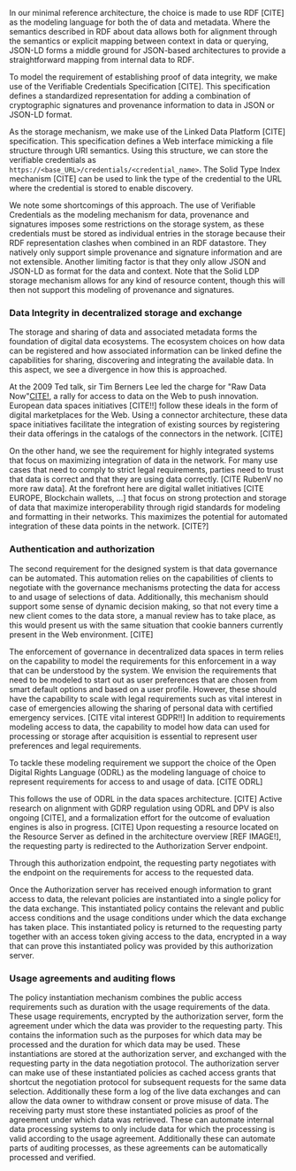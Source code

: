
<!-- Proposed architecture -->
In our minimal reference architecture, 
the choice is made to use RDF [CITE] as the modeling language 
for both the of data and metadata.
Where the semantics described in RDF about data allows
both for alignment through the semantics or explicit mapping
between context in data or querying, 
JSON-LD forms a middle ground for JSON-based architectures to provide 
a straightforward mapping from internal data to RDF.

To model the requirement of establishing proof of data integrity,
we make use of the Verifiable Credentials Specification [CITE].
This specification defines a standardized representation for
adding a combination of cryptographic signatures and provenance information
to data in JSON or JSON-LD format.

As the storage mechanism, we make use of the Linked Data Platform [CITE]
specification. This specification defines a Web interface mimicking
a file structure through URI semantics. Using this structure, we can store
the verifiable credentials as `https://<base_URL>/credentials/<credential_name>`.
The Solid Type Index mechanism [CITE] can be used to link the type of the 
credential to the URL where the credential is stored to enable discovery.




We note some shortcomings of this approach.
The use of Verifiable Credentials as the modeling mechanism 
for data, provenance and signatures imposes some restrictions
on the storage system, as these credentials must be stored as 
individual entries in the storage because their RDF representation
clashes when combined in an RDF datastore. They natively only
support simple provenance and signature information and are not
extensible. Another limiting factor is that they
only allow JSON and JSON-LD as format for the data and context. 
Note that the Solid LDP storage mechanism allows for any kind
of resource content, though this will then not support this modeling
of provenance and signatures.








### Data Integrity in decentralized storage and exchange 
<!-- 
* Raw Data Now <-> Trust Envelopes! 
* We propose an architecture that captures the above requirements for data integration and trust flow modeling
* We implement this above an extension of the Solid data storage protocol with UMA. '
-->


<!-- 
Furthermore, we take some assumptions that we will address in future work.
* alignment on data using mappings
* derived resources based on queries -->

<!-- Modeling metadata / context -->

<!-- Verifying data + identifiers -->

<!-- Add the requirement as well of keeping track of data sharing? -->

The storage and sharing of data and associated metadata forms the foundation of digital data ecosystems.
The ecosystem choices on how data can be registered and how associated information can be linked
define the capabilities for sharing, discovering and integrating the available data.
In this aspect, we see a divergence in how this is approached.

At the 2009 Ted talk, sir Tim Berners Lee led the charge for 
"Raw Data Now"[CITE!](https://www.w3.org/2009/Talks/0204-ted-tbl/#(15)),
a rally for access to data on the Web to push innovation.
European data spaces initiatives [CITE!!] follow these ideals 
in the form of digital marketplaces for the Web.
Using a connector architecture, these data space initiatives
facilitate the integration of existing sources by registering 
their data offerings in the catalogs of the connectors in the network. [CITE]

On the other hand, we see the requirement for highly integrated systems
that focus on maximizing integration of data in the network.
For many use cases that need to comply to strict legal requirements,
parties need to trust that data is correct
and that they are using data correctly. [CITE RubenV no more raw data].
At the forefront here are digital wallet initiatives [CITE EUROPE, Blockchain wallets, ...]
that focus on strong protection and storage of data that maximize interoperability 
through rigid standards for modeling and formatting in their networks. 
This maximizes the potential for automated integration of these data points in the network. [CITE?]




### Authentication and authorization

The second requirement for the designed system is that data governance can be automated. 
This automation relies on the capabilities of clients to negotiate with the 
governance mechanisms protecting the data for access to and usage of selections of data.
Additionally, this mechanism should support some sense of dynamic decision making, 
so that not every time a new client comes to the data store, a manual review has to
take place, as this would present us with the same situation that 
cookie banners currently present in the Web environment. [CITE]

<!-- Modeling policies for access and usage -->
The enforcement of governance in decentralized data spaces
in term relies on the capability to model the requirements
for this enforcement in a way that can be understood by the
system.
We envision the requirements that need to be modeled
to start out as user preferences that are chosen from
smart default options and based on a user profile.
However, these should have the capability to scale with
legal requirements such as vital interest in case of
emergencies allowing the sharing of personal data
with certified emergency services. [CITE vital interest GDPR!!]
In addition to requirements modeling access to data,
the capability to model how data can used for processing
or storage after acquisition is essential to represent
user preferences and legal requirements.

<!-- ODRL model and enforcement  -->
To tackle these modeling requirement we support the choice
of the Open Digital Rights Language (ODRL) as the modeling 
language of choice to represent requirements for access to
and usage of data. [CITE ODRL]
<!-- something about Abstract Policies?? -->
This follows the use of ODRL in the data spaces architecture. [CITE]
Active research on alignment with GDRP regulation using
ODRL and DPV is also ongoing [CITE], and a formalization 
effort for the outcome of evaluation engines is also 
in progress. [CITE]
Upon requesting a resource located on the Resource Server
as defined in the architecture overview [REF IMAGE!], 
the requesting party is redirected to the Authorization 
Server endpoint. 
<!-- claim negotiation --> 
Through this authorization endpoint, the requesting party
negotiates with the endpoint on the requirements for 
access to the requested data.
<!-- something here about usage negotiations  -->


<!-- Policy instantation -->
Once the Authorization server has received enough
information to grant access to data, 
the relevant policies are instantiated 
into a single policy for the data exchange.
This instantiated policy contains the 
relevant and public access conditions
and the usage conditions under which 
the data exchange has taken place.
This instantiated policy is returned
to the requesting party together with 
an access token giving access to the data, 
encrypted in a way that can prove 
this instantiated policy was provided 
by this authorization server.






### Usage agreements and auditing flows
The policy instantiation mechanism combines
the public access requirements such as duration
with the usage requirements of the data.
These usage requirements, encrypted by the 
authorization server, form the agreement
under which the data was provider to the
requesting party.
This contains the information such as the 
purposes for which data may be processed and
the duration for which data may be used.
These instantiations are stored at the 
authorization server, and exchanged with the
requesting party in the data negotiation protocol.
The authorization server can make use of these 
instantiated policies as cached access grants
that shortcut the negotiation protocol for 
subsequent requests for the same data selection.
Additionally these form a log of the live
data exchanges and can allow the data owner
to withdraw consent or prove misuse of data.
The receiving party must store these instantiated
policies as proof of the agreement under which
data was retrieved. These can automate internal
data processing systems to only include data
for which the processing is valid according to
the usage agreement.
Additionally these can automate parts of
auditing processes, as these agreements can
be automatically processed and verified.


<!-- Intro -->

<!-- Usage Agreements -->

<!-- Auditing capabilities -->
<!-- 
* Three trust flows
  * Data origin - VCs
  * Access control - UMA + ODRL
  * Usage control - instantiation + agreement + auditing

* Glue to hold system together
  * UMA
  * Storage - Solid
  * data representation - VCs
    * Credentials Issuer
  * Authorization system 
    * ODRL engine
    * Claim negotiation
  * Usage Agreement

* Automated auditing capabilities

* (Web store client) -->

